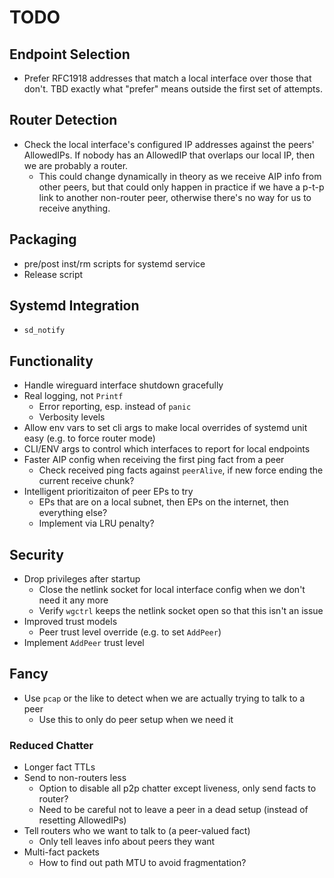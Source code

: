 # TODO

## Endpoint Selection

* Prefer RFC1918 addresses that match a local interface over those that
  don't. TBD exactly what "prefer" means outside the first set of attempts.

## Router Detection

* Check the local interface's configured IP addresses against the peers'
  AllowedIPs. If nobody has an AllowedIP that overlaps our local IP, then we
  are probably a router.
  * This could change dynamically in theory as we receive AIP info from other
    peers, but that could only happen in practice if we have a p-t-p link to
    another non-router peer, otherwise there's no way for us to receive anything.

## Packaging

* pre/post inst/rm scripts for systemd service
* Release script

## Systemd Integration

* `sd_notify`

## Functionality

* Handle wireguard interface shutdown gracefully
* Real logging, not `Printf`
  * Error reporting, esp. instead of `panic`
  * Verbosity levels
* Allow env vars to set cli args to make local overrides of systemd unit easy (e.g. to force router mode)
* CLI/ENV args to control which interfaces to report for local endpoints
* Faster AIP config when receiving the first ping fact from a peer
  * Check received ping facts against `peerAlive`, if new force ending the current receive chunk?
* Intelligent prioritizaiton of peer EPs to try
  * EPs that are on a local subnet, then EPs on the internet, then everything else?
  * Implement via LRU penalty?

## Security

* Drop privileges after startup
  * Close the netlink socket for local interface config when we don't need it any more
  * Verify `wgctrl` keeps the netlink socket open so that this isn't an issue
* Improved trust models
  * Peer trust level override (e.g. to set `AddPeer`)
* Implement `AddPeer` trust level

## Fancy

* Use `pcap` or the like to detect when we are actually trying to talk to a peer
  * Use this to only do peer setup when we need it

### Reduced Chatter

* Longer fact TTLs
* Send to non-routers less
  * Option to disable all p2p chatter except liveness, only send facts to router?
  * Need to be careful not to leave a peer in a dead setup (instead of resetting AllowedIPs)
* Tell routers who we want to talk to (a peer-valued fact)
  * Only tell leaves info about peers they want
* Multi-fact packets
  * How to find out path MTU to avoid fragmentation?
